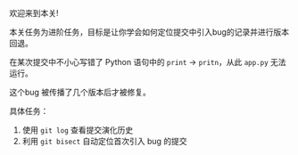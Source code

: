 欢迎来到本关! 

本关任务为进阶任务，目标是让你学会如何定位提交中引入bug的记录并进行版本回退。


在某次提交中不小心写错了 Python 语句中的 `print` → `pritn`，从此 `app.py` 无法运行。

这个bug 被传播了几个版本后才被修复。

具体任务：

1. 使用 `git log` 查看提交演化历史 
2. 利用 `git bisect` 自动定位首次引入 bug 的提交 
